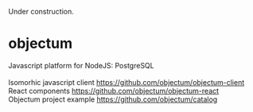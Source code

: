 Under construction.

# objectum
Javascript platform for NodeJS: PostgreSQL</br>
</br>
Isomorhic javascript client https://github.com/objectum/objectum-client</br>
React components https://github.com/objectum/objectum-react</br>
Objectum project example https://github.com/objectum/catalog</br>

